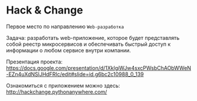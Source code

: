 # Hack & Change
Первое место по направлению `Web-разработка`

Задача: разработать web-приложение, которое будет представлять собой реестр микросервисов и обеспечивать быстрый доступ к информации о любом сервисе внутри компании.

Презентация проекта: https://docs.google.com/presentation/d/1XklgiWJw4sxcPWsbChAObWWeN-EZn4uXdNSlJHdFRIc/edit#slide=id.g6bc2c10988_0_139

Ознакомиться с приложением можно здесь: http://hackchange.pythonanywhere.com/
